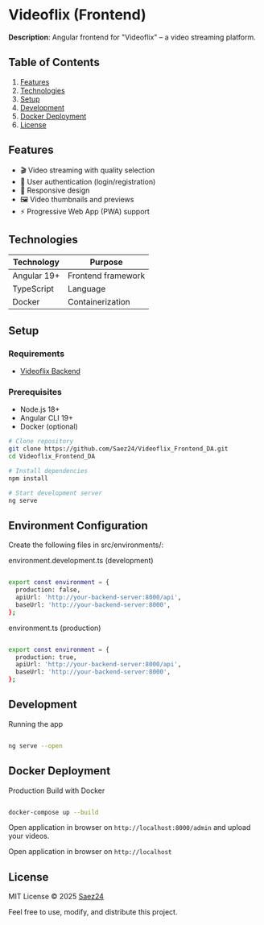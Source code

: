 # Videoflix (Frontend)

**Description**: Angular frontend for "Videoflix" – a video streaming platform.

## Table of Contents

1. [Features](#features)
2. [Technologies](#technologies)
3. [Setup](#setup)
4. [Development](#development)
5. [Docker Deployment](#docker-deployment)
6. [License](#license)

## Features

- 🎬 Video streaming with quality selection
- 🔐 User authentication (login/registration)
- 📱 Responsive design
- 🖼️ Video thumbnails and previews
- ⚡ Progressive Web App (PWA) support

## Technologies

| Technology  | Purpose            |
| ----------- | ------------------ |
| Angular 19+ | Frontend framework |
| TypeScript  | Language           |
| Docker      | Containerization   |

## Setup

### Requirements

- [Videoflix Backend](https://github.com/Saez24/Videoflix_Backend)

### Prerequisites

- Node.js 18+
- Angular CLI 19+
- Docker (optional)

```bash
# Clone repository
git clone https://github.com/Saez24/Videoflix_Frontend_DA.git
cd Videoflix_Frontend_DA

# Install dependencies
npm install

# Start development server
ng serve

```

## Environment Configuration

Create the following files in src/environments/:

environment.development.ts (development)

```bash

export const environment = {
  production: false,
  apiUrl: 'http://your-backend-server:8000/api',
  baseUrl: 'http://your-backend-server:8000',
};

```

environment.ts (production)

```bash

export const environment = {
  production: true,
  apiUrl: 'http://your-backend-server:8000/api',
  baseUrl: 'http://your-backend-server:8000',
};

```

## Development

Running the app

```bash

ng serve --open

```

## Docker Deployment

Production Build with Docker

```bash

docker-compose up --build

```

Open application in browser on `http://localhost:8000/admin` and upload your videos.

Open application in browser on `http://localhost`

## License

MIT License © 2025 [Saez24](https://github.com/Saez24)

Feel free to use, modify, and distribute this project.
